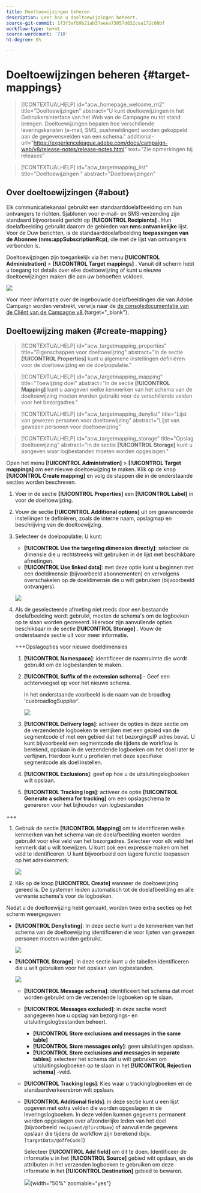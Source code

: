```yaml
---
title: Doeltoewijzingen beheren
description: Leer hoe u doeltoewijzingen beheert.
source-git-commit: 1f3f3afb9b21ab37aeea73057d832cea172c00bf
workflow-type: tm+mt
source-wordcount: '710'
ht-degree: 0%

---
```


# Doeltoewijzingen beheren {#target-mappings}


>[!CONTEXTUALHELP]
>id="acw_homepage_welcome_rn2"
>title="Doeltoewijzingen"
>abstract="U kunt doeltoewijzingen in het Gebruikersinterface van het Web van de Campagne nu tot stand brengen. Doeltoewijzingen bepalen hoe verschillende leveringskanalen (e-mail, SMS, pushmeldingen) worden gekoppeld aan de gegevensvelden van een schema."
>additional-url="https://experienceleague.adobe.com/docs/campaign-web/v8/release-notes/release-notes.html" text="Zie opmerkingen bij releases"

>[!CONTEXTUALHELP]
>id="acw_targetmapping_list"
>title="Doeltoewijzingen "
>abstract="Doeltoewijzingen"

## Over doeltoewijzingen {#about}

Elk communicatiekanaal gebruikt een standaarddoelafbeelding om hun ontvangers te richten. Sjablonen voor e-mail- en SMS-verzending zijn standaard bijvoorbeeld gericht op **[!UICONTROL Recipients]** . Hun doelafbeelding gebruikt daarom de gebieden van **nms:ontvankelijke** lijst. Voor de Duw berichten, is de standaarddoelafbeelding **toepassingen van de Abonnee (nms:appSubscriptionRcp)**, die met de lijst van ontvangers verbonden is.

Doeltoewijzingen zijn toegankelijk via het menu **[!UICONTROL Administration]** > **[!UICONTROL Target mappings]** . Vanuit dit scherm hebt u toegang tot details over elke doeltoewijzing of kunt u nieuwe doeltoewijzingen maken die aan uw behoeften voldoen.

![](assets/target-mappings-list.png)

Voor meer informatie over de ingebouwde doelafbeeldingen die van Adobe Campaign worden verstrekt, verwijs naar de [ de consoledocumentatie van de Cliënt van de Campagne v8 ](https://experienceleague.adobe.com/docs/campaign/campaign-v8/audience/add-profiles/target-mappings.html) {target="_blank"}.

## Doeltoewijzing maken {#create-mapping}

>[!CONTEXTUALHELP]
>id="acw_targetmapping_properties"
>title="Eigenschappen voor doeltoewijzing"
>abstract="In de sectie **[!UICONTROL Properties]** kunt u algemene instellingen definiëren voor de doeltoewijzing en de doelpopulatie."

>[!CONTEXTUALHELP]
>id="acw_targetmapping_mapping"
>title="Toewijzing doel"
>abstract="In de sectie **[!UICONTROL Mapping]** kunt u aangeven welke kenmerken van het schema van de doeltoewijzing moeten worden gebruikt voor de verschillende velden voor het bezorgadres."

>[!CONTEXTUALHELP]
>id="acw_targetmapping_denylist"
>title="Lijst van gewezen personen voor doeltoewijzing"
>abstract="Lijst van gewezen personen voor doeltoewijzing"

>[!CONTEXTUALHELP]
>id="acw_targetmapping_storage"
>title="Opslag doeltoewijzing"
>abstract="In de sectie **[!UICONTROL Storage]** kunt u aangeven waar logbestanden moeten worden opgeslagen."

Open het menu **[!UICONTROL Administration]** > **[!UICONTROL Target mappings]** om een nieuwe doeltoewijzing te maken. Klik op de knop **[!UICONTROL Create mapping]** en volg de stappen die in de onderstaande secties worden beschreven.

1. Voer in de sectie **[!UICONTROL Properties]** een **[!UICONTROL Label]** in voor de doeltoewijzing.

1. Vouw de sectie **[!UICONTROL Additional options]** uit om geavanceerde instellingen te definiëren, zoals de interne naam, opslagmap en beschrijving van de doeltoewijzing.

1. Selecteer de doelpopulatie. U kunt:

   * **[!UICONTROL Use the targeting dimension directly]**: selecteer de dimensie die u rechtstreeks wilt gebruiken in de lijst met beschikbare afmetingen.
   * **[!UICONTROL Use linked data]**: met deze optie kunt u beginnen met een doeldimensie (bijvoorbeeld abonnementen) en vervolgens overschakelen op de doeldimensie die u wilt gebruiken (bijvoorbeeld ontvangers).

   ![](assets/target-mappings-properties.png)

1. Als de geselecteerde afmeting niet reeds door een bestaande doelafbeelding wordt gebruikt, moeten de schema&#39;s om de logboeken op te slaan worden gecreeerd. Hiervoor zijn aanvullende opties beschikbaar in de sectie **[!UICONTROL Storage]** . Vouw de onderstaande sectie uit voor meer informatie.

   +++Opslagopties voor nieuwe doeldimensies

   1. **[!UICONTROL Namespace]**: identificeer de naamruimte die wordt gebruikt om de logbestanden te maken.
   1. **[!UICONTROL Suffix of the extension schema]** - Geef een achtervoegsel op voor het nieuwe schema.

      In het onderstaande voorbeeld is de naam van de broadlog &#39;cusbroadlogSupplier&#39;.

      ![](assets/target-mappings-new.png)

   1. **[!UICONTROL Delivery logs]**: activeer de opties in deze sectie om de verzendende logboeken te verrijken met een gebied van de segmentcode of met een gebied dat het bezorgingsIP adres bevat. U kunt bijvoorbeeld een segmentcode die tijdens de workflow is berekend, opslaan in de verzendende logboeken om het doel later te verfijnen. Hierdoor kunt u profielen met deze specifieke segmentcode als doel instellen.

   1. **[!UICONTROL Exclusions]**: geef op hoe u de uitsluitingslogboeken wilt opslaan.

   1. **[!UICONTROL Tracking logs]**: activeer de optie **[!UICONTROL Generate a schema for tracking]** om een opslagschema te genereren voor het bijhouden van logbestanden

+++

1. Gebruik de sectie **[!UICONTROL Mapping]** om te identificeren welke kenmerken van het schema van de doelafbeelding moeten worden gebruikt voor elke veld van het bezorgadres. Selecteer voor elk veld het kenmerk dat u wilt toewijzen. U kunt ook een expressie maken om het veld te identificeren. U kunt bijvoorbeeld een lagere functie toepassen op het adreskenmerk.

   ![](assets/target-mappings-mapping.png)

1. Klik op de knop **[!UICONTROL Create]** wanneer de doeltoewijzing gereed is. De systemen leiden automatisch tot de doelafbeelding en alle verwante schema&#39;s voor de logboeken.

Nadat u de doeltoewijzing hebt gemaakt, worden twee extra secties op het scherm weergegeven:

* **[!UICONTROL Denylisting]**: In deze sectie kunt u de kenmerken van het schema van de doeltoewijzing identificeren die voor lijsten van gewezen personen moeten worden gebruikt.

  ![](assets/target-mappings-denylisting.png)

* **[!UICONTROL Storage]**: in deze sectie kunt u de tabellen identificeren die u wilt gebruiken voor het opslaan van logbestanden.

  ![](assets/target-mappings-storage.png)

   * **[!UICONTROL Message schema]**: identificeert het schema dat moet worden gebruikt om de verzendende logboeken op te slaan.
   * **[!UICONTROL Messages excluded]**: in deze sectie wordt aangegeven hoe u opslag van bezorgings- en uitsluitingslogbestanden beheert.

      * **[!UICONTROL Store exclusions and messages in the same table]**
      * **[!UICONTROL Store messages only]**: geen uitsluitingen opslaan.
      * **[!UICONTROL Store exclusions and messages in separate tables]**: selecteer het schema dat u wilt gebruiken om uitsluitingslogboeken op te slaan in het **[!UICONTROL Rejection schema]** -veld.

   * **[!UICONTROL Tracking logs]**: Kies waar u trackinglogboeken en de standaardverkeersbron wilt opslaan.
   * **[!UICONTROL Additional fields]**: in deze sectie kunt u een lijst opgeven met extra velden die worden opgeslagen in de leveringslogboeken. In deze velden kunnen gegevens permanent worden opgeslagen over afzonderlijke leden van het doel (bijvoorbeeld `recipient/@firstName`) of aanvullende gegevens opslaan die tijdens de workflow zijn berekend (bijv. `[targetData/@offeCode]`)

     Selecteer **[!UICONTROL Add field]** om dit te doen. Identificeer de informatie u in het **[!UICONTROL Source]** gebied wilt opslaan, en de attributen in het verzenden logboeken te gebruiken om deze informatie in het **[!UICONTROL Destination]** gebied te bewaren.

     ![](assets/target-mappings-additional.png){width="50%" zoomable="yes"}

